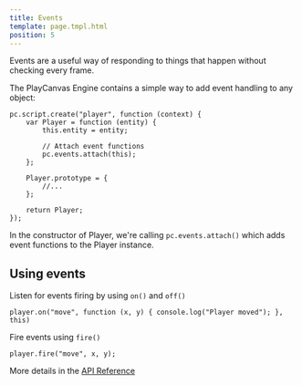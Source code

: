 ```yaml
---
title: Events
template: page.tmpl.html
position: 5
---
```


Events are a useful way of responding to things that happen without checking every frame.

The PlayCanvas Engine contains a simple way to add event handling to any object:

~~~javascript~~~
pc.script.create("player", function (context) {
    var Player = function (entity) {
        this.entity = entity;

        // Attach event functions
        pc.events.attach(this);
    };

    Player.prototype = {
        //...
    };

    return Player;
});
~~~

In the constructor of Player, we're calling `pc.events.attach()` which adds event functions to the Player instance.

## Using events

Listen for events firing by using `on()` and `off()`

`player.on("move", function (x, y) { console.log("Player moved"); }, this)`

Fire events using `fire()`

`player.fire("move", x, y);`

More details in the [API Reference](http://developer.playcanvas.com/engine/api/stable/symbols/pc.events.html#fire)
